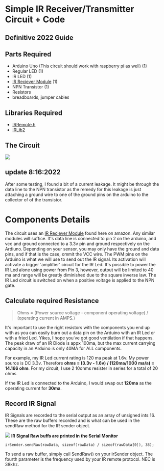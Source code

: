 # Simple IR Receiver/Transmitter Circuit + Code
## Definitive 2022 Guide

## Parts Required

- Arduino Uno (This circuit should work with raspberry pi as well) (1)
- Regular LED (1)
- IR LED (1)
- [IR Reciever Module](https://www.amazon.com/Digital-Receiver-Transmitter-Electronic-Building/dp/B08X2MFS6S/ref=sr_1_7?crid=2NCCFPKIWKCZV&keywords=ir+receiver+module&sprefix=ir+receiver+modul%2Caps%2C114&sr=8-7) (1)
- NPN Transistor (1)
- Resistors 
- breadboards, jumper cables

## Libraries Required
- [IRRemote.h](https://github.com/Arduino-IRremote/Arduino-IRremote)
- [IRLib2](https://github.com/cyborg5/IRLib2)

## The Circuit
![](https://i.imgur.com/twgP4qY.png)

## update 8:16:2022

After some testing, I found a bit of a current leakage. It might be through the data line to the NPN transistor as the remedy for this leakage is just attaching a ground wire to one of the ground pins on the arduino to the collector of of the transistor.

# Components Details

The circuit uses an [IR Reciever Module](https://www.amazon.com/Digital-Receiver-Transmitter-Electronic-Building/dp/B08X2MFS6S/ref=sr_1_7?crid=2NCCFPKIWKCZV&keywords=ir+receiver+module&sprefix=ir+receiver+modul%2Caps%2C114&sr=8-7) found here on amazon. Any similar modules will suffice. It's data line is connected to pin 2 on the arduino, and vcc and ground connected to a 3.3v pin and ground respectively on the Ardiuno. Depending on your sensor, you may only have the ground and data pins, and if that is the case, ommit the VCC wire.
The PWM pins on the Arduino is what we will use to send out the IR signal. Its activation will activate a bigger 'amplifier' circuit for the IR Led. It's possible to power the IR Led alone using power from Pin 3, however, output will be limited to 40 ma and range will be greatly diminished due to the square inverse law. The IR Led circuit is switched on when a positive voltage is applied to the NPN gate. 

## Calculate required Resistance
> Ohms = (Power source voltage - component operating voltage) / (operating current in AMPS.)

It's important to use the right resistors with the components you end up with as you can easily burn out a data pin on the Arduino with an IR Led or with a fried Led. Yikes, I hope you've got good ventilation if that happens. The peak draw of an IR Diode is appx 100ma, but the max current carrying capacity in an Arduino is only 40MA for ALL components.

For example, my IR Led current rating is 120 ma peak at 1.6v. My power source is DC 3.3v. Therefore **ohms = (3.3v - 1.6v) / (120ma/1000 ma/a) =  14.166 ohm**. 
For my circuit, I use 2 10ohms resister in series for a total of 20 ohms.

If the IR Led is connected to the Arduino, I would swap out **120ma** as the operating current for **30ma**.

## Record IR Signal
IR Signals are recorded to the serial output as an array of unsigned ints 16. These are the raw buffers recorded and is what can be used in the sendRaw method for the IR sender object. 

![](https://i.imgur.com/DQk7lAN.png)
**IR Signal Raw buffs are printed in the Serial Monitor**

    irSender.sendRaw(rawData, sizeof(rawData) / sizeof(rawData[0]), 38);
To send a raw buffer, simply call SendRaw() on your irSender object. The fourth parameter is the frequency used by your IR remote protocol. NEC is 38khz.
